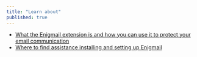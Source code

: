 ```yaml
---
title: "Learn about"
published: true
---
```

 - [What the Enigmail extension is and how you can use it to protect your email communication](topics/tool-3-enigmail/0-getting-started/3-1-learn.md)
 - [Where to find assistance installing and setting up Enigmail](topics/tool-3-enigmail/0-getting-started/3-2-learn.md)
